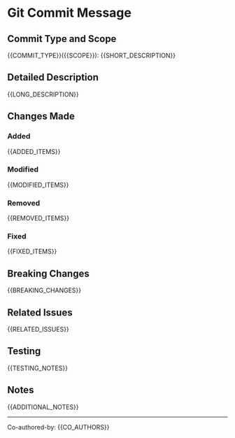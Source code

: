 # Git Commit Message

## Commit Type and Scope
{{COMMIT_TYPE}}({{SCOPE}}): {{SHORT_DESCRIPTION}}

## Detailed Description
{{LONG_DESCRIPTION}}

## Changes Made

### Added
{{ADDED_ITEMS}}

### Modified  
{{MODIFIED_ITEMS}}

### Removed
{{REMOVED_ITEMS}}

### Fixed
{{FIXED_ITEMS}}

## Breaking Changes
{{BREAKING_CHANGES}}

## Related Issues
{{RELATED_ISSUES}}

## Testing
{{TESTING_NOTES}}

## Notes
{{ADDITIONAL_NOTES}}

---
Co-authored-by: {{CO_AUTHORS}}